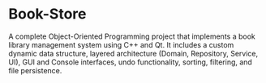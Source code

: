 # Book-Store
A complete Object-Oriented Programming project that implements a book library management system using C++ and Qt. It includes a custom dynamic data structure, layered architecture (Domain, Repository, Service, UI), GUI and Console interfaces, undo functionality, sorting, filtering, and file persistence.
